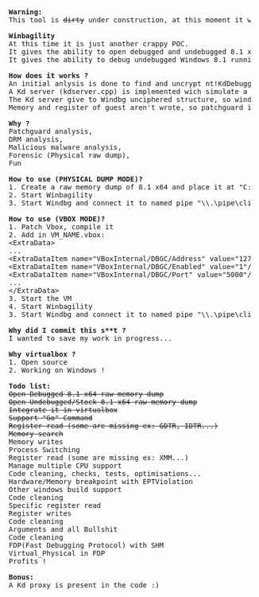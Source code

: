 <pre>
  <b>Warning:</b>
  This tool is <s>dirty</s> under construction, at this moment it will only work for Windows 8.1 x86-64 build 9600 !!

  <b>Winbagility</b>
  At this time it is just another crappy POC.
  It gives the ability to open debugged and undebugged 8.1 x64 RAW  physical memory dump "directly" in WinDbg.
  It gives the ability to debug undebugged Windows 8.1 running in patched Vbox.

  <b>How does it works ?</b>
  An initial anlysis is done to find and uncrypt nt!KdDebuggerDataBlock (dissector.cpp) and important Windows struct KPCR, KPRCB.
  A Kd server (kdserver.cpp) is implemented wich simulate a debugged Windows station that received commands thought named pipe.
  The Kd server give to Windbg unciphered structure, so windbg is happy there :)
  Memory and register of guest aren't wrote, so patchguard is happy there too :)

  <b>Why ?</b>
  Patchguard analysis,
  DRM analysis,
  Malicious malware analysis,
  Forensic (Physical raw dump),
  Fun

  <b>How to use (PHYSICAL DUMP MODE)?</b>
  1. Create a raw memory dump of 8.1 x64 and place it at "C:\8_1_x64.dmp"
  2. Start Winbagility
  3. Start Windbg and connect it to named pipe "\\.\pipe\client

  <b>How to use (VBOX MODE)?</b>
  1. Patch Vbox, compile it
  2. Add in VM_NAME.vbox:
  &lt;ExtraData&gt;
  ...
  &lt;ExtraDataItem name="VBoxInternal/DBGC/Address" value="127.0.0.1"/&gt;
  &lt;ExtraDataItem name="VBoxInternal/DBGC/Enabled" value="1"/&gt;
  &lt;ExtraDataItem name="VBoxInternal/DBGC/Port" value="5000"/&gt;
  ...
  &lt;/ExtraData&gt;
  3. Start the VM
  4. Start Winbagility
  3. Start Windbg and connect it to named pipe "\\.\pipe\client

  <b>Why did I commit this s**t ?</b>
  I wanted to save my work in progress...

  <b>Why virtualbox ?</b>
  1. Open source
  2. Working on Windows !

  <b>Todo list:</b>
  <s>Open Debugged 8.1 x64 raw memory dump</s>
  <s>Open Undebugged/Stock 8.1 x64 raw memory dump</s>
  <s>Integrate it in virtualbox</s>
  <s>Support "Go" Command</s>
  <s>Register read (some are missing ex: GDTR, IDTR...)</s>
  <s>Memory search</s>
  Memory writes
  Process Switching
  Register read (some are missing ex: XMM...)
  Manage multiple CPU support
  Code cleaning, checks, tests, optimisations...
  Hardware/Memory breakpoint with EPTViolation
  Other windows build support
  Code cleaning
  Specific register read
  Register writes
  Code cleaning
  Arguments and all Bullshit
  Code cleaning
  FDP(Fast Debugging Protocol) with SHM
  Virtual_Physical in FDP
  Profits !

  <b>Bonus:</b>
  A Kd proxy is present in the code :)
</pre>
